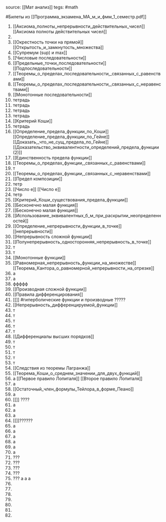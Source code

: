 source: [[Мат анализ]]
tegs: #math 

#Билеты из [[Программа_экзамена_МА_м_и_фмм_1_семестр.pdf]] 

1. [[Аксиома_полноты_непрерывности_действительных_чисел]] [[Аксиома полноты действительных чисел]]
2. 
3. [[Окрестность точки на прямой]] [[Открытость_и_замкнутость_множества]]
4. [[Супремум (sup) и max]]
5. [[Числовые последовательности]]
6. [[Предельные_точки_последовательности]] [[Подпоследовательности]]
7. [[Теоремы_о_пределах_последовательности,_связанных_с_равенствами]]
8. [[Теоремы_о_пределах_последовательности,_связанных_с_неравенствами]]
9. [[Монотонные последовательности]] 
10. тетрадь
11. тетрадь
12. тетрадь 
13. тетрадь
14. [[Критерий Коши]]
15. тетрадь
16. [[Определение_предела_функции_по_Коши]] [[Определение_предела_функции_по_Гейне]] [[Доказать,_что_не_сущ_предела_по_Гейне]] [[Доказательство_эквивалентности_определений_предела_функции (2)]] 
17. [[Единственность предела функции]]
18. [[Теоремы_о_пределах_функции,_связанных_с_равенствами]]
19. т
20. [[Теоремы_о_пределах_функции,_связанных_с_неравенствами]]
21. [[Предел композиции]]
22. тетр
23. [[Число e]] [[Число e]]
24. тетр
25. [[Критерий_Коши_существования_предела_функции]]
26. [[Бесконечно малая функция]]
27. [[Бесконечно малая функция]] 
28. [[Использование_эквивалентных_б_м_при_раскрытии_неопределенностей]]
29. [[Определение_непрерывности_функции_в_точке]] [[непрерывности]]
30. [[Непрерывность сложной функции]]
31. [[Полунепрерывность_односторонняя_непрерывность_в_точке]]
32. т
33. т
34. [[Монотонные функции]]
35. [[Равномерная_непрерывность_функции_на_множестве]] [[Теорема_Кантора_о_равномерной_непрерывности_на_отрезке]]
36. а
37. а
38. ффффф
39. [[Производная сложной функции]]
40. [[Правила дифференцирования]]
41. [[]] #гиперболические функции и производные ?????
42.  [[Непрерывность_дифференцируемой_функции]]
43. т
44. т
45. т
46. т
47. т
48. [[Дифференциалы высших порядков]]
49. т
50. т
51. т
52. т
53. т
54. [[Следствия из теоремы Лагранжа]]
55. [[Теорема_Коши_о_среднем_значении_для_двух_функций]]
56. а [[Первое правило Лопиталя]] [[Второе правило Лопиталя]]
57. а
58. [[Остаточный_член_формулы_Тейлора_в_форме_Пеано]]
59. а
60. [[]] ????
61. а
62. а
63. а
64. [[]]??????
65. а
66. а
67. а
68. а
69. а
70. а
71. ???
72. ???
73. ???
74. ???
75. ???
а
а
а
4.
5.
6.
7.
8.
9.
10.
